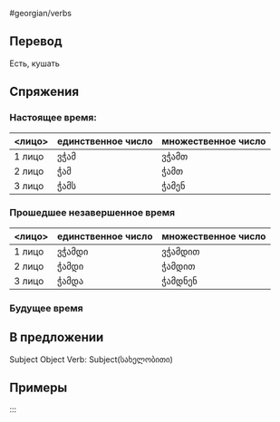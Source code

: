 #georgian/verbs 
## Перевод
Есть, кушать
## Спряжения
### Настоящее время:
<лицо>|единственное число|множественное число
--------|---------------------|------------------------
1 лицо | ვჭამ | ვჭამთ
2 лицо | ჭამ | ჭამთ
3 лицо | ჭამს | ჭამენ
### Прошедшее незавершенное время
<лицо>|единственное число|множественное число
--------|---------------------|------------------------
1 лицо | ვჭამდი | ვჭამდით
2 лицо | ჭამდი | ჭამდით
3 лицо | ჭამდა | ჭამდნენ
### Будущее время
## В предложении
Subject Object Verb: Subject(სახელობითი)
## Примеры
:::
